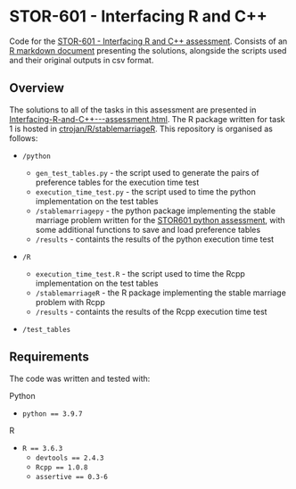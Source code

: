 # STOR-601 - Interfacing R and C++

Code for the [STOR-601 - Interfacing R and C++ assessment](http://www.mathsbox.com/interfacing-r-and-c++/index.html). Consists of an [R markdown document](https://htmlpreview.github.io/?https://github.com/ctrojan/STOR601-Rcpp/main/Interfacing-R-and-C%2B%2B---assessment.html) presenting the solutions, alongside the scripts used and their original outputs in csv format.

## Overview

The solutions to all of the tasks in this assessment are presented in [Interfacing-R-and-C++---assessment.html](https://htmlpreview.github.io/?https://github.com/ctrojan/STOR601-Rcpp/main/Interfacing-R-and-C%2B%2B---assessment.html). The R package written for task 1 is hosted in [ctrojan/R/stablemarriageR](https://github.com/ctrojan/STOR601-Rcpp/tree/main/R/stablemarriageR). This repository is organised as follows:

- `/python`
    - `gen_test_tables.py` - the script used to generate the pairs of preference tables for the execution time test
    - `execution_time_test.py` - the script used to time the python implementation on the test tables
    - `/stablemarriagepy` - the python package implementing the stable marriage problem written for the [STOR601 python assessment](https://github.com/ctrojan/STOR601-Python), with some additional functions to save and load preference tables
    - `/results` - containts the results of the python execution time test
    
- `/R`
    - `execution_time_test.R` - the script used to time the Rcpp implementation on the test tables
    - `/stablemarriageR` - the R package implementing the stable marriage problem with Rcpp
    - `/results` - containts the results of the Rcpp execution time test
    
- `/test_tables`
    

## Requirements

The code was written and tested with:

Python
- `python == 3.9.7`

R
- `R == 3.6.3`
    - `devtools == 2.4.3`
    - `Rcpp == 1.0.8`
    - `assertive == 0.3-6`
    


